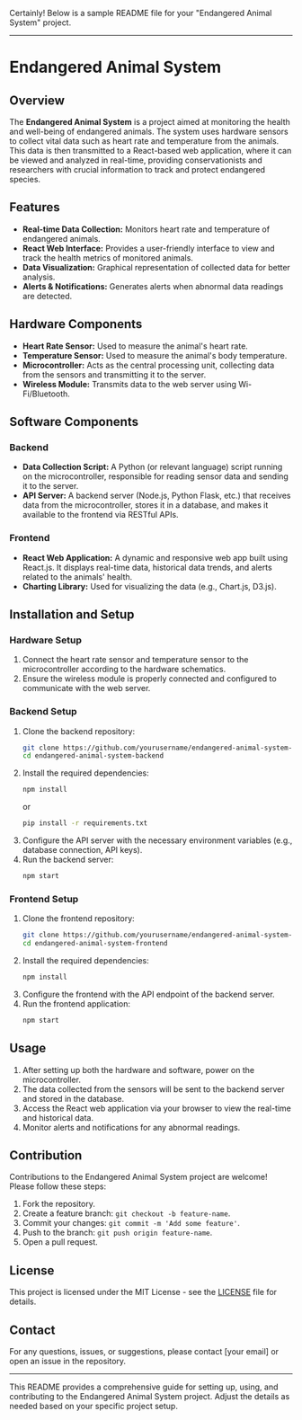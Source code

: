 Certainly! Below is a sample README file for your "Endangered Animal System" project.

---

# Endangered Animal System

## Overview

The **Endangered Animal System** is a project aimed at monitoring the health and well-being of endangered animals. The system uses hardware sensors to collect vital data such as heart rate and temperature from the animals. This data is then transmitted to a React-based web application, where it can be viewed and analyzed in real-time, providing conservationists and researchers with crucial information to track and protect endangered species.

## Features

- **Real-time Data Collection:** Monitors heart rate and temperature of endangered animals.
- **React Web Interface:** Provides a user-friendly interface to view and track the health metrics of monitored animals.
- **Data Visualization:** Graphical representation of collected data for better analysis.
- **Alerts & Notifications:** Generates alerts when abnormal data readings are detected.

## Hardware Components

- **Heart Rate Sensor:** Used to measure the animal's heart rate.
- **Temperature Sensor:** Used to measure the animal's body temperature.
- **Microcontroller:** Acts as the central processing unit, collecting data from the sensors and transmitting it to the server.
- **Wireless Module:** Transmits data to the web server using Wi-Fi/Bluetooth.

## Software Components

### Backend

- **Data Collection Script:** A Python (or relevant language) script running on the microcontroller, responsible for reading sensor data and sending it to the server.
- **API Server:** A backend server (Node.js, Python Flask, etc.) that receives data from the microcontroller, stores it in a database, and makes it available to the frontend via RESTful APIs.

### Frontend

- **React Web Application:** A dynamic and responsive web app built using React.js. It displays real-time data, historical data trends, and alerts related to the animals' health.
- **Charting Library:** Used for visualizing the data (e.g., Chart.js, D3.js).

## Installation and Setup

### Hardware Setup

1. Connect the heart rate sensor and temperature sensor to the microcontroller according to the hardware schematics.
2. Ensure the wireless module is properly connected and configured to communicate with the web server.

### Backend Setup

1. Clone the backend repository:
   ```bash
   git clone https://github.com/yourusername/endangered-animal-system-backend.git
   cd endangered-animal-system-backend
   ```
2. Install the required dependencies:
   ```bash
   npm install
   ```
   or
   ```bash
   pip install -r requirements.txt
   ```
3. Configure the API server with the necessary environment variables (e.g., database connection, API keys).
4. Run the backend server:
   ```bash
   npm start
   ```
### Frontend Setup

1. Clone the frontend repository:
   ```bash
   git clone https://github.com/yourusername/endangered-animal-system-frontend.git
   cd endangered-animal-system-frontend
   ```
2. Install the required dependencies:
   ```bash
   npm install
   ```
3. Configure the frontend with the API endpoint of the backend server.
4. Run the frontend application:
   ```bash
   npm start
   ```

## Usage

1. After setting up both the hardware and software, power on the microcontroller.
2. The data collected from the sensors will be sent to the backend server and stored in the database.
3. Access the React web application via your browser to view the real-time and historical data.
4. Monitor alerts and notifications for any abnormal readings.

## Contribution

Contributions to the Endangered Animal System project are welcome! Please follow these steps:

1. Fork the repository.
2. Create a feature branch: `git checkout -b feature-name`.
3. Commit your changes: `git commit -m 'Add some feature'`.
4. Push to the branch: `git push origin feature-name`.
5. Open a pull request.

## License

This project is licensed under the MIT License - see the [LICENSE](LICENSE) file for details.

## Contact

For any questions, issues, or suggestions, please contact [your email] or open an issue in the repository.

---

This README provides a comprehensive guide for setting up, using, and contributing to the Endangered Animal System project. Adjust the details as needed based on your specific project setup.
